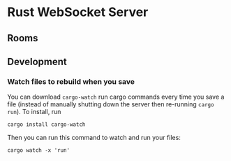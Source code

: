 # Rust WebSocket Server


## Rooms


## Development

### Watch files to rebuild when you save
You can download ```cargo-watch``` run cargo commands every time you save a file (instead of manually shutting down the server then re-running ```cargo run```). To install, run
```
cargo install cargo-watch
```

Then you can run this command to watch and run your files:
```
cargo watch -x 'run'
```
